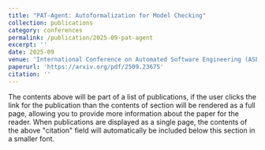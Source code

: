 ```yaml
---
title: "PAT-Agent: Autoformalization for Model Checking"
collection: publications
category: conferences
permalink: /publication/2025-09-pat-agent
excerpt: ''
date: 2025-09
venue: 'International Conference on Automated Software Engineering (ASE) 2025'
paperurl: 'https://arxiv.org/pdf/2509.23675'
citation: ''
---
```


The contents above will be part of a list of publications, if the user clicks the link for the publication than the contents of section will be rendered as a full page, allowing you to provide more information about the paper for the reader. When publications are displayed as a single page, the contents of the above "citation" field will automatically be included below this section in a smaller font.
